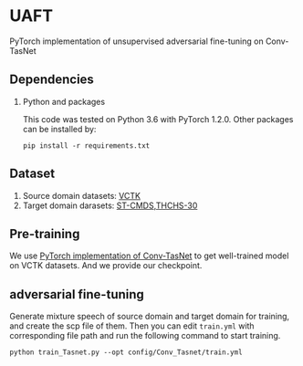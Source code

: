 # UAFT
PyTorch implementation of unsupervised adversarial fine-tuning on Conv-TasNet

## Dependencies
1. Python and packages   

   This code was tested on Python 3.6 with PyTorch 1.2.0. Other packages can be installed by:
   
   `pip install -r requirements.txt`
   
## Dataset
1. Source domain datasets: [VCTK](https://datashare.is.ed.ac.uk/handle/10283/3443)
2. Target domain darasets: [ST-CMDS](https://www.openslr.org/38/),[THCHS-30](https://www.openslr.org/18/)
   
## Pre-training
   We use [PyTorch implementation of Conv-TasNet](https://github.com/JusperLee/Dual-Path-RNN-Pytorch) to get well-trained model on VCTK datasets.
   And we provide our checkpoint.
   
## adversarial fine-tuning
   Generate mixture speech of source domain and target domain for training, and create the scp file of them.
   Then you can edit `train.yml` with corresponding file path and run the following command to start training.
   
   `python train_Tasnet.py --opt config/Conv_Tasnet/train.yml`
